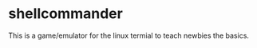 shellcommander
==============

This is a game/emulator for the linux termial to teach newbies the basics.

